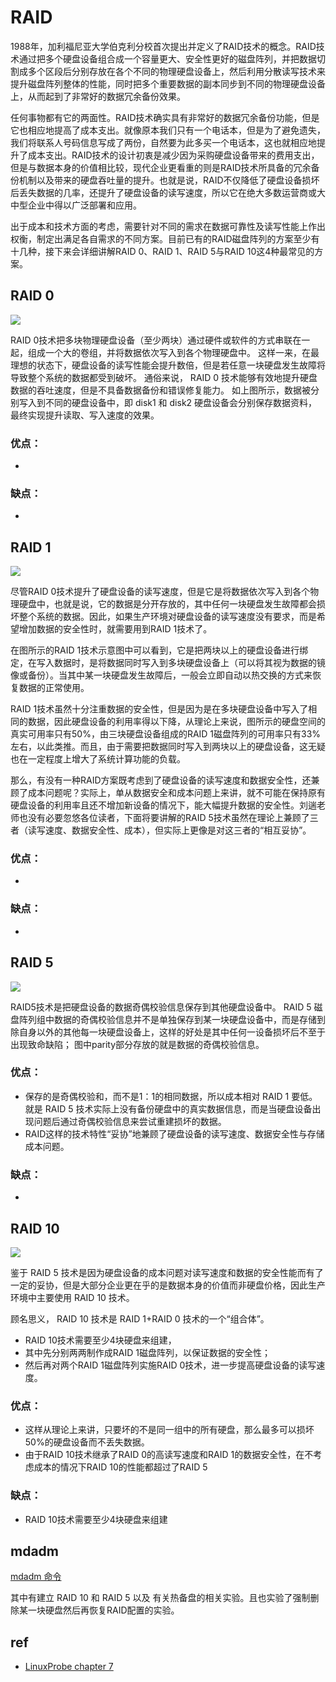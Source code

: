 # RAID

1988年，加利福尼亚大学伯克利分校首次提出并定义了RAID技术的概念。RAID技术通过把多个硬盘设备组合成一个容量更大、安全性更好的磁盘阵列，并把数据切割成多个区段后分别存放在各个不同的物理硬盘设备上，然后利用分散读写技术来提升磁盘阵列整体的性能，同时把多个重要数据的副本同步到不同的物理硬盘设备上，从而起到了非常好的数据冗余备份效果。

任何事物都有它的两面性。RAID技术确实具有非常好的数据冗余备份功能，但是它也相应地提高了成本支出。就像原本我们只有一个电话本，但是为了避免遗失，我们将联系人号码信息写成了两份，自然要为此多买一个电话本，这也就相应地提升了成本支出。RAID技术的设计初衷是减少因为采购硬盘设备带来的费用支出，但是与数据本身的价值相比较，现代企业更看重的则是RAID技术所具备的冗余备份机制以及带来的硬盘吞吐量的提升。也就是说，RAID不仅降低了硬盘设备损坏后丢失数据的几率，还提升了硬盘设备的读写速度，所以它在绝大多数运营商或大中型企业中得以广泛部署和应用。

出于成本和技术方面的考虑，需要针对不同的需求在数据可靠性及读写性能上作出权衡，制定出满足各自需求的不同方案。目前已有的RAID磁盘阵列的方案至少有十几种，接下来会详细讲解RAID 0、RAID 1、RAID 5与RAID 10这4种最常见的方案。



## RAID 0
![](pics/raid0.bmp)

RAID 0技术把多块物理硬盘设备（至少两块）通过硬件或软件的方式串联在一起，组成一个大的卷组，并将数据依次写入到各个物理硬盘中。
这样一来，在最理想的状态下，硬盘设备的读写性能会提升数倍，但是若任意一块硬盘发生故障将导致整个系统的数据都受到破坏。
通俗来说， RAID 0 技术能够有效地提升硬盘数据的吞吐速度，但是不具备数据备份和错误修复能力。
如上图所示，数据被分别写入到不同的硬盘设备中，即 disk1 和 disk2 硬盘设备会分别保存数据资料，最终实现提升读取、写入速度的效果。

### 优点：
* 

### 缺点：
* 





## RAID 1
![](pics/raid1.bmp)

尽管RAID 0技术提升了硬盘设备的读写速度，但是它是将数据依次写入到各个物理硬盘中，也就是说，它的数据是分开存放的，其中任何一块硬盘发生故障都会损坏整个系统的数据。因此，如果生产环境对硬盘设备的读写速度没有要求，而是希望增加数据的安全性时，就需要用到RAID 1技术了。

在图所示的RAID 1技术示意图中可以看到，它是把两块以上的硬盘设备进行绑定，在写入数据时，是将数据同时写入到多块硬盘设备上（可以将其视为数据的镜像或备份）。当其中某一块硬盘发生故障后，一般会立即自动以热交换的方式来恢复数据的正常使用。

RAID 1技术虽然十分注重数据的安全性，但是因为是在多块硬盘设备中写入了相同的数据，因此硬盘设备的利用率得以下降，从理论上来说，图所示的硬盘空间的真实可用率只有50%，由三块硬盘设备组成的RAID 1磁盘阵列的可用率只有33%左右，以此类推。而且，由于需要把数据同时写入到两块以上的硬盘设备，这无疑也在一定程度上增大了系统计算功能的负载。

那么，有没有一种RAID方案既考虑到了硬盘设备的读写速度和数据安全性，还兼顾了成本问题呢？实际上，单从数据安全和成本问题上来讲，就不可能在保持原有硬盘设备的利用率且还不增加新设备的情况下，能大幅提升数据的安全性。刘遄老师也没有必要忽悠各位读者，下面将要讲解的RAID 5技术虽然在理论上兼顾了三者（读写速度、数据安全性、成本），但实际上更像是对这三者的“相互妥协”。

### 优点：
* 

### 缺点：
* 





## RAID 5
![](pics/raid5.bmp)

RAID5技术是把硬盘设备的数据奇偶校验信息保存到其他硬盘设备中。
RAID 5 磁盘阵列组中数据的奇偶校验信息并不是单独保存到某一块硬盘设备中，而是存储到除自身以外的其他每一块硬盘设备上，这样的好处是其中任何一设备损坏后不至于出现致命缺陷；
图中parity部分存放的就是数据的奇偶校验信息。


### 优点：
* 保存的是奇偶校验和，而不是1：1的相同数据，所以成本相对 RAID 1 要低。就是 RAID 5 技术实际上没有备份硬盘中的真实数据信息，而是当硬盘设备出现问题后通过奇偶校验信息来尝试重建损坏的数据。
* RAID这样的技术特性“妥协”地兼顾了硬盘设备的读写速度、数据安全性与存储成本问题。

### 缺点：
* 





## RAID 10
![](pics/raid10.bmp)

鉴于 RAID 5 技术是因为硬盘设备的成本问题对读写速度和数据的安全性能而有了一定的妥协，但是大部分企业更在乎的是数据本身的价值而非硬盘价格，因此生产环境中主要使用 RAID 10 技术。

顾名思义， RAID 10 技术是 RAID 1+RAID 0 技术的一个“组合体”。
* RAID 10技术需要至少4块硬盘来组建，
* 其中先分别两两制作成RAID 1磁盘阵列，以保证数据的安全性；
* 然后再对两个RAID 1磁盘阵列实施RAID 0技术，进一步提高硬盘设备的读写速度。


### 优点：
* 这样从理论上来讲，只要坏的不是同一组中的所有硬盘，那么最多可以损坏50%的硬盘设备而不丢失数据。
* 由于RAID 10技术继承了RAID 0的高读写速度和RAID 1的数据安全性，在不考虑成本的情况下RAID 10的性能都超过了RAID 5

### 缺点：
* RAID 10技术需要至少4块硬盘来组建




## mdadm

[mdadm 命令](../Command.命令/DiskPartition.磁盘分区/mdadm.md)

其中有建立 RAID 10 和 RAID 5 以及 有关热备盘的相关实验。且也实验了强制删除某一块硬盘然后再恢复RAID配置的实验。



## ref
* [LinuxProbe chapter 7](https://www.linuxprobe.com/chapter-07.html)

